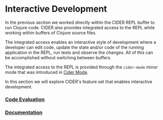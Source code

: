 # Interactive Development

In the previous section we worked directly within the CIDER REPL buffer to run Clojure code. CIDER also provides integrated access to the REPL while working within buffers of Clojure source files. 

The integrated access enables an interactive style of development where a developer can edit code, update the state and/or code of the running application in the REPL, run tests and observe the changes. All of this can be accomplished without switching between buffers.

The integrated access to the REPL is provided through the `cider-mode` minor mode that was introduced in [Cider Mode](../Cider_Mode/README.md).

In this section we will explore CIDER's feature set that enables interactive development.

### [Code Evaluation](Code_Eval.md)

### [Documentation](Documentation.md)

